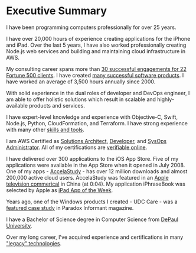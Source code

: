 # Executive Summary

I have been programming computers professionally for over 25 years.

I have over 20,000 hours of experience creating applications for the iPhone and iPad. Over the last 5 years, I have also worked professionally creating Node.js web services and building and maintaining cloud infrastructure in AWS.

My consulting career spans more than [30 successful engagements for 22 Fortune 500 clients](/resume/engagements). I have created [many successful software products](/resume/products-created). I have worked an average of 3,500 hours annually since 2000.

With solid experience in the dual roles of developer and DevOps engineer, I am able to offer holistic solutions which result in scalable and highly-available products and services.

I have expert-level knowledge and experience with Objective-C, Swift, Node.js, Python, CloudFormation, and Terraform. I have strong experience with many other [skills and tools](/resume/skills).

I am AWS Certified as [Solutions Architect](https://aws.amazon.com/certification/certified-solutions-architect-associate/), [Developer](https://aws.amazon.com/certification/certified-developer-associate/), and [SysOps Administrator](https://aws.amazon.com/certification/certified-sysops-admin-associate/). All of my certifications are [verifiable online](/resume/certifications).

I have delivered over 300 applications to the iOS App Store. Five of my applications were available in the App Store when it opened in July 2008. One of my apps - [AccelaStudy](https://www.accelastudy.com) - has over 12 million downloads and almost 200,000 active cloud users. AccelaStudy was featured in an [Apple television commerical](http://v.youku.com/v_show/id_XMzYzMDk3MDc2.html?from=y1.2-1-105.3.5-1.1-1-1-4) in China (at 0:04). My application iPhraseBook was selected by Apple as [iPad App of the Week](https://static1.squarespace.com/static/54750c3be4b00c9dcf5688c8/t/558949ede4b0403b40d9a771/1435060717921/?format=500w).

Years ago, one of the Windows products I created - UDC Care - was a [featured case study](/resume/publications) in Paradox Informant magazine.

I have a Bachelor of Science degree in Computer Science from [DePaul University](https://www.depaul.edu).

Over my long career, I've acquired experience and certifications in many ["legacy" technologies](/resume/legacy-experience).
